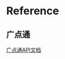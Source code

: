 # Reference

## 广点通
[广点通API文档](https://wenku.baidu.com/view/a6707a0abb1aa8114431b90d6c85ec3a87c28bfd)
